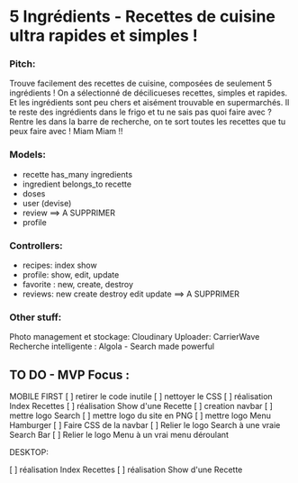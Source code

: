 # 5 Ingrédients - Recettes de cuisine ultra rapides et simples !

### Pitch:
Trouve facilement des recettes de cuisine, composées de seulement 5 ingrédients ! On a sélectionné de décilicueses recettes, simples et rapides. Et les ingrédients sont peu chers et aisément trouvable en supermarchés.
Il te reste des ingrédients dans le frigo et tu ne sais pas quoi faire avec ? Rentre les dans la barre de recherche, on te sort toutes les recettes que tu peux faire avec ! Miam Miam !!


### Models:
- recette
  has_many ingredients
- ingredient
  belongs_to recette
- doses
- user (devise)
- review ==> A SUPPRIMER
- profile

### Controllers:
- recipes: index show
- profile: show, edit, update
- favorite : new, create, destroy
- reviews: new create destroy edit update  ==> A SUPPRIMER

### Other stuff:
Photo management et stockage: Cloudinary
Uploader: CarrierWave
Recherche intelligente : Algola - Search made powerful


## TO DO - MVP Focus :

MOBILE FIRST
[ ] retirer le code inutile
[ ] nettoyer le CSS
[ ] réalisation Index Recettes
[ ] réalisation Show d'une Recette
[ ] creation navbar
  [ ] mettre logo Search
  [ ] mettre logo du site en PNG
  [ ] mettre logo Menu Hamburger
  [ ] Faire CSS de la navbar
  [ ] Relier le logo Search à une vraie Search Bar
  [ ] Relier le logo Menu à un vrai menu déroulant

DESKTOP:

[ ] réalisation Index Recettes
[ ] réalisation Show d'une Recette
